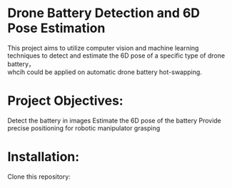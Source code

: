 # Drone Battery Detection and 6D Pose Estimation
This project aims to utilize computer vision and machine learning techniques to detect and estimate the 6D pose of a specific type of drone battery，  
whcih could be applied on automatic drone battery hot-swapping. 

# Project Objectives:
Detect the battery in images
Estimate the 6D pose of the battery
Provide precise positioning for robotic manipulator grasping

# Installation:
Clone this repository:
